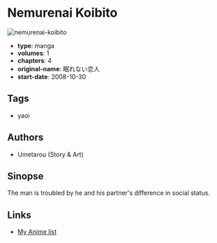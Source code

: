 # Nemurenai Koibito

![nemurenai-koibito](https://cdn.myanimelist.net/images/manga/2/64711.jpg)

-   **type**: manga
-   **volumes**: 1
-   **chapters**: 4
-   **original-name**: 眠れない恋人
-   **start-date**: 2008-10-30

## Tags

-   yaoi

## Authors

-   Umetarou (Story & Art)

## Sinopse

The man is troubled by he and his partner's difference in social status.

## Links

-   [My Anime list](https://myanimelist.net/manga/35693/Nemurenai_Koibito)
